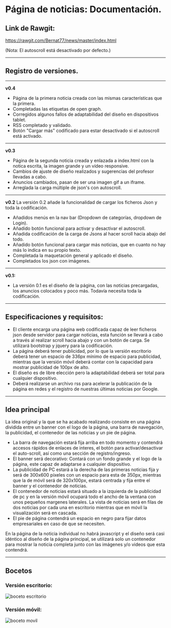 # Página de noticias: Documentación.


## Link de Rawgit:
https://rawgit.com/Bernat77/news/master/index.html

(Nota: El autoscroll está desactivado por defecto.)

---

## Registro de versiones.
---
**v0.4**
* Página de la primera noticia creada con las mismas características que la primera.
* Completadas las etiquetas de open graph.
* Corregidos algunos fallos de adaptabilidad del diseño en dispositivos tablet.
* RSS completado y validado.
* Botón "Cargar más" codificado para estar desactivado si el autoscroll está activado.
---
**v0.3**
* Página de la segunda noticia creada y enlazada a index.html con la notica escrita, la imagen grande y un vídeo responsive.
* Cambios de ajuste de diseño realizados y sugerencias del profesor llevadas a cabo.
* Anuncios cambiados, pasan de ser una imagen gif a un iframe.
* Arreglada la carga múltiple de json's con autoscroll.
---
**v0.2**
La versión 0.2 añade la funcionalidad de cargar los ficheros Json y toda la codificación.

* Añadidos menús en la nav bar (Dropdown de categorías, dropdown de Login).
* Añadido botón funcional para activar y desactivar el autoscroll.
* Añadida codificación de la carga de Jsons al hacer scroll hacia abajo del todo.
* Añadido botón funcional para cargar más noticias, que en cuanto no hay más lo indica en su propio texto.
* Completada la maquetación general y aplicado el diseño.
* Completados los json con imágenes.
---
**v0.1:**

* La versión 0.1 es el diseño de la página, con las noticias precargadas, los anuncios colocados y poco más. Todavía necesita toda la codificación.

---
## Especificaciones y requisitos:

* El cliente encarga una página web codificada capaz de leer ficheros json desde servidor para cargar noticias, esta función se llevará a cabo a través al realizar scroll hacia abajo y con un botón de carga. Se utilizará bootstrap y jquery para la codificación.
* La página deberá tener publicidad, por lo que la versión escritorio deberá tener un espacio de 336px mínimo de espacio para publicidad, mientras que la versión móvil deberá contar con la capacidad para mostrar publicidad de 100px de alto.
* El diseño es de libre elección pero la adaptabilidad deberá ser total para cualquier dispositivo.
* Deberá realizarse un archivo rss para acelerar la publicación de la página en redes y el registro de nuestras últimas noticias por Google.

---
## Idea principal

La idea original y la que se ha acabado realizando consiste en una página dividida entre un banner con el logo de la página, una barra de navegación, la publicidad, el contenedor de las noticias y un pie de página.

* La barra de navegación estará fija arriba en todo momento y contendrá accesos rápidos de enlaces de interes, el botón para activar/desactivar el auto-scroll, así como una sección de registro/ingreso.
* El banner será decorativo: Contará con un fondo grande y el logo de la página, este capaz de adaptarse a cualquier dispositivo.
* La publicidad de PC estará a la derecha de las primeras noticias fija y será de 300x600 píxeles con un espacio para esta de 350px, mientras que la de móvil será de 320x100px, estará centrada y fija entre el banner y el contenedor de noticias.
* El contenedor de noticias estará situado a la izquierda de la publicidad de pc y en la versión móvil ocupará todo el ancho de la ventana con unos pequeños margenes laterales. La vista de noticias será en filas de dos noticias por cada una en escritorio mientras que en móvil la visualización será en cascada.
* El pie de página contendrá un espacio en negro para fijar datos empresariales en caso de que se necesiten.

En la página de la noticia individual no habrá javascript y el diseño será casi idéntico al diseño de la página principal, se utilizará solo un contenedor para mostrar la noticia completa junto con las imágenes y/o videos que esta contendrá.

---
## Bocetos

### Versión escritorio:

![boceto escritorio](https://rawgit.com/Bernat77/news/master/bocetoescritorio.jpg)

### Versión móvil:

![boceto movil](https://rawgit.com/Bernat77/news/master/bocetomovil.jpg)
